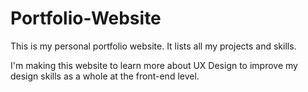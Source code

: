 # Portfolio-Website
This is my personal portfolio website. It lists all my projects and skills.

I'm making this website to learn more about UX Design to improve my design skills as a whole at the front-end level.
